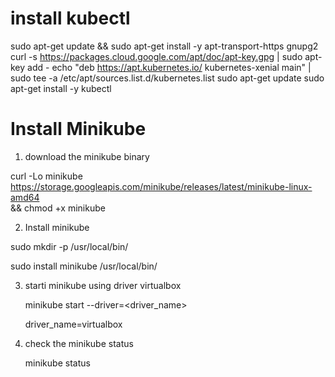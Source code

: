 install kubectl
===============
sudo apt-get update && sudo apt-get install -y apt-transport-https gnupg2
curl -s https://packages.cloud.google.com/apt/doc/apt-key.gpg | sudo apt-key add -
echo "deb https://apt.kubernetes.io/ kubernetes-xenial main" | sudo tee -a /etc/apt/sources.list.d/kubernetes.list
sudo apt-get update
sudo apt-get install -y kubectl




Install Minikube
=================
1. download the minikube binary

curl -Lo minikube https://storage.googleapis.com/minikube/releases/latest/minikube-linux-amd64 \
  && chmod +x minikube
  
  
2. Install minikube

sudo mkdir -p /usr/local/bin/

sudo install minikube /usr/local/bin/

3. starti minikube using driver virtualbox

   minikube start --driver=<driver_name>
   
   driver_name=virtualbox
   
4. check the minikube status

   minikube status
